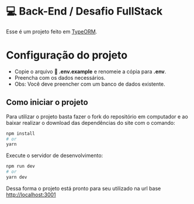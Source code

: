 # 💻 Back-End / Desafio FullStack

Esse é um projeto feito em [TypeORM](https://typeorm.io/).

# Configuração do projeto

- Copie o arquivo **📄 .env.example** e renomeie a cópia para **.env**.
- Preencha com os dados necessários.
- Obs: Você deve preencher com um banco de dados existente.

## Como iniciar o projeto

Para utilizar o projeto basta fazer o fork do repositório em computador e ao baixar realizar o download das dependências do site com o comando:

```bash
npm install
# or
yarn
```

Execute o servidor de desenvolvimento:

```bash
npm run dev
# or
yarn dev
```

Dessa forma o projeto está pronto para seu utilizado na url base [http://localhost:3001](http://localhost:3001)
